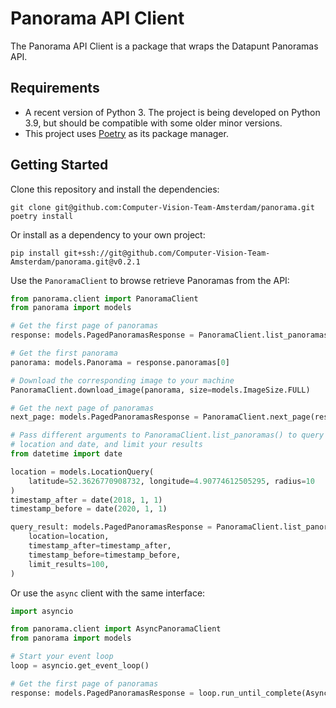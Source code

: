 # Panorama API Client

The Panorama API Client is a package that wraps the Datapunt Panoramas API.

## Requirements

- A recent version of Python 3. The project is being developed on Python 3.9, but should be compatible with some older minor versions.
- This project uses [Poetry](https://python-poetry.org/) as its package manager.

## Getting Started

Clone this repository and install the dependencies:

```shell
git clone git@github.com:Computer-Vision-Team-Amsterdam/panorama.git
poetry install
```

Or install as a dependency to your own project:

```shell
pip install git+ssh://git@github.com/Computer-Vision-Team-Amsterdam/panorama.git@v0.2.1
```

Use the `PanoramaClient` to browse retrieve Panoramas from the API:

```python
from panorama.client import PanoramaClient
from panorama import models

# Get the first page of panoramas
response: models.PagedPanoramasResponse = PanoramaClient.list_panoramas()

# Get the first panorama
panorama: models.Panorama = response.panoramas[0]

# Download the corresponding image to your machine
PanoramaClient.download_image(panorama, size=models.ImageSize.FULL)

# Get the next page of panoramas
next_page: models.PagedPanoramasResponse = PanoramaClient.next_page(response)

# Pass different arguments to PanoramaClient.list_panoramas() to query
# location and date, and limit your results
from datetime import date

location = models.LocationQuery(
    latitude=52.3626770908732, longitude=4.90774612505295, radius=10
)
timestamp_after = date(2018, 1, 1)
timestamp_before = date(2020, 1, 1)

query_result: models.PagedPanoramasResponse = PanoramaClient.list_panoramas(
    location=location,
    timestamp_after=timestamp_after,
    timestamp_before=timestamp_before,
    limit_results=100,
)
```

Or use the `async` client with the same interface:

```python
import asyncio

from panorama.client import AsyncPanoramaClient
from panorama import models

# Start your event loop
loop = asyncio.get_event_loop()

# Get the first page of panoramas
response: models.PagedPanoramasResponse = loop.run_until_complete(AsyncPanoramaClient.list_panoramas())

```